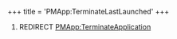 +++
title = 'PMApp:TerminateLastLaunched'
+++

1.  REDIRECT
    [PMApp:TerminateApplication](PMApp:TerminateApplication "wikilink")
